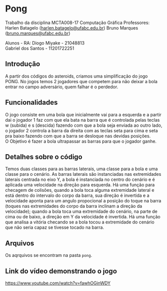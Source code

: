 # Pong
Trabalho da disciplina MCTA008-17 Computação Gráfica
Professores:  
Harlen Batagelo (harlen.batagelo@ufabc.edu.br)
Bruno Marques (bruno.marques@ufabc.edu.br)

Alunos - RA: 
Diogo Miyake - 21048813  
Gabriel dos Santos - 11201722251  
## Introdução
A partir dos códigos do asteroids, criamos uma simplificação do jogo PONG. No jogos temos 2 jogadores que competem para não deixar a bola entrar no campo adversário, quem falhar é o perdedor.

## Funcionalidades
O jogo consiste em uma bola que inicialmente vai para a esquerda e a partir dai o jogador 1 faz com que ela bata na barra que é controlada pelas teclas w (subida) e s (descida) fazendo com que a bola seja enviada ao outro lado, o jogador 2 controla a barra da direita com as teclas seta para cima e seta pra baixo fazendo com que a barra se desloque nas devidas posições.  
O Objetivo é fazer a bola ultrapassar as barras para que o jogador ganhe. 

## Detalhes sobre o código
Temos duas classes para as barras laterais, uma classe para a bola e uma classe para o cenário. As barras laterais são instanciadas nas extremidades laterais centrada no eixo Y, a bola é instanciada no centro do cenário e é aplicada uma velocidade na direção para esquerda. Há uma função para checagem de colisões, quando a bola toca alguma extremidade lateral e está dentro do intervalo do corpo da barra, sua direção é invertida e a velocidade aponta para um angulo propocional a posição do toque na barra (toques nas extremidades do corpo da barra inclinam a direção da velocidade); quando a bola toca uma extremidade do cenário, na parte de cima ou de baixo, a direção em Y da velocidade é invertida. Há uma função que analisa a vitória checando se a bola tocou a extremidade do cenário que não seria capaz se tivesse tocado na barra. 

## Arquivos 
Os aqrquivos se encontram na pasta `pong`. 

## Link do vídeo demonstrando o jogo
https://www.youtube.com/watch?v=fawhOGinWDY
